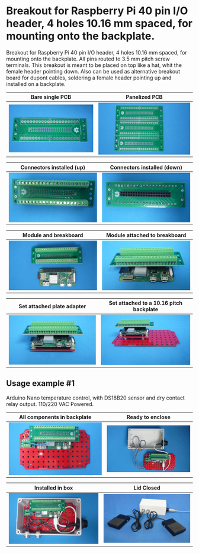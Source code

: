 
# Breakout for Raspberry Pi 40 pin I/O header, 4 holes 10.16 mm spaced, for mounting onto the backplate.

Breakout for Raspberry Pi 40 pin I/O header, 4 holes 10.16 mm spaced, for mounting onto the backplate. All pins routed to 3.5 mm pitch screw terminals. This breakout is meant to be placed on top like a hat, whit the female header pointing down. Also can be used as alternative breakout board for dupont cables, soldering a female header pointing up and installed on a backplate.

Bare single PCB                              |Panelized PCB                              |
---------------------------------------------|-------------------------------------------|
![](/c-breakouts/c05/assets/img/barepcb.jpg) |![](/c-breakouts/c05/assets/img/panel.jpg) |

Connectors installed (up)                       |Connectors installed (down)                      |
------------------------------------------------|-------------------------------------------------|
![](/c-breakouts/c05/assets/img/connectors.jpg) |![](/c-breakouts/c05/assets/img/connectorsd.jpg) |

Module and breakboard                               |Module attached to breakboard                        |
----------------------------------------------------|-----------------------------------------------------|
![](/c-breakouts/c05/assets/img/moduleandbreak.jpg) |![](/c-breakouts/c05/assets/img/moduleattached.jpg)  |

Set attached plate adapter                        |Set attached to a 10.16 pitch backplate                |
--------------------------------------------------|-------------------------------------------------------|
![](/c-breakouts/c05/assets/img/plateadapter.jpg) |![](/c-breakouts/c05/assets/img/moduleinbackplate.jpg) |



## Usage example #1

Arduino Nano temperature control, with DS18B20 sensor and dry contact relay output. 110/220 VAC Powered.

All components in backplate                         |Ready to enclose                                 |
----------------------------------------------------|-------------------------------------------------|
![](/c-breakouts/c05/assets/img/componentswired.jpg)|![](/c-breakouts/c05/assets/img/readytoenclose.jpg)|

Installed in box                             |Lid Closed                                       |
---------------------------------------------|-------------------------------------------------|
![](/c-breakouts/c05/assets/img/installedinbox.jpg)|![](/c-breakouts/c05/assets/img/lidclosed1.jpg)|

